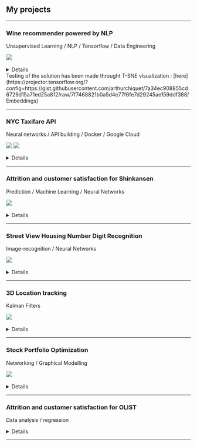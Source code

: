 ## My projects

---

### Wine recommender powered by NLP

Unsupervised Learning / NLP / Tensorflow / Data Engineering


[![](https://img.shields.io/badge/Website-API-blueviolet)](http://google-your-wine.herokuapp.com/)
<details>


  <iframe src="https://docs.google.com/presentation/d/e/2PACX-1vR5SeuAsFeZkL-cFsQwQYTT8vFVD5o5Zg6BHARVBQMggn5YrMxQPIGs43PnkEYJgGMcTVKTsPTpF8aB/embed? start=false&loop=false&delayms=15000" frameborder="0" width="480" height="299" allowfullscreen="true" mozallowfullscreen="true" webkitallowfullscreen="true"></iframe>

  <div style="text-align: justify">This project is a wine recommender, based on user tastes, expressed either through other wines, or through description. It is therefore an NLP based machine learning solution. Unsupervised learning was used to clusterise 120K vectorised wine reviews. Using distance computing, nearest wines are found.

    
  </div>
</details>
Testing of the solution has been made throught T-SNE visualization : [here](https://projector.tensorflow.org/?config=https://gist.githubusercontent.com/arthurchiquet/7a34ec908855cd6729d15a71ed25a812/raw/7f7468821b0a5d4e77f6fe7d29245ae159ddf388/Embeddings)







---

### NYC Taxifare API

Neural networks / API building / Docker / Google Cloud


[![](https://img.shields.io/badge/Website-API-blueviolet)](https://ny-taxifare-ahbis.herokuapp.com/)
[![](https://img.shields.io/badge/Doc-API-informational)](https://image-taxifare-mbkpe2fzia-ew.a.run.app/docs)
<details>

  <div style="text-align: justify">
  <img src="images/NYC.png?raw=true"/>


  NYC Taxifare is a an API and web interface able to predict with very high accuracy, the price of taxi rides in New-York. the platform uses google cloud compute and MLflow for training, Docker and FastAPI. Lifecircle is automated through Prefect and interface is built on Heroku. The model is training neural networks over 500K entries. MAE is around 1$.
  </div>
</details>


 


---

### Attrition and customer satisfaction for Shinkansen

Prediction / Machine Learning / Neural Networks


[![](https://img.shields.io/badge/Github-code-color?logo=github)](https://github.com/Ahbis/shinkanzen)
<details>

  <div style="text-align: justify">
  <img src="images/importance_features.png?raw=true"/>


  This project was based on the Shinkansen Bullet Train in Japan, and passengers experiences with that mode of travel. This machine learning problem aims to determine the relative importance of each parameter with regards to their contribution to the passengers overall travel experience. 


  The goal of the project was to predict whether a passenger was satisfied or not considering his/her overall experience of traveling on the Shinkansen Bullet Train. This project was part of the 2022 Hackaton hosted by MIT IDSS. This more business oriented project is fully available on GITHUB.


  <img src="images/xgboost_accuracy.png?raw=true"/>

  </div>
</details>

---
### Street View Housing Number Digit Recognition

Image-recognition / Neural Networks

[![](https://img.shields.io/badge/Github-code-color?logo=github)](https://github.com/Ahbis/notebooks/blob/master/street_digits.ipynb)
<details>

  <img src="images/street-number.jpeg?raw=true"/>
  <div style="text-align: justify">

  The SVHN dataset contains over 600,000 labeled digits cropped from street-level photos. It is one of the most popular image recognition datasets. It has been used in neural networks created by Google to improve the map quality by automatically transcribing the address numbers from a patch of pixels. The transcribed number with a known street address helps pinpoint the location of the building it represents.
  The objective is to build a CNN tant can recognize the digits.


  <img src="images/digits_confusion.png?raw=true"/>

  </div>
</details>

---

### 3D Location tracking

Kalman Filters


[![](https://img.shields.io/badge/Github-code-color?logo=github)](https://github.com/Ahbis/notebooks/blob/master/KALMAN+FILTER-3D+Location+Tracking.ipynb)

 <details>
 
  <div style="text-align: justify">
  Our goal is to track the location (and velocity) of a moving object, e.g. a ball, in a 3-dimensional space. We will allow gravity to act on the ball and the initial position and velocities are assumed to be known. We will be using noisy location estimates using a (simulated) sensor. The objective is to estimate the true location (and velocity) of the ball in 3D space
  </div>

  <img src="images/kalman.png?raw=true"/>

</details>


--- 
### Stock Portfolio Optimization

Networking / Graphical Modelling


[![](https://img.shields.io/badge/Github-code-color?logo=github)](https://github.com/Ahbis/notebooks/blob/master/Network_Stock_Portfolio_Optimization.ipynb)

<details>

  <img src="images/network-portfolio.png?raw=true"/>

  <div style="text-align: justify">
  Active investing in the asset management industry aims to beat the stock market’s average returns, for which portfolio managers track a particular index and try to beat that index by creating their own portfolios.

  Portfolio construction involves selection of stocks that have a higher probability of giving better returns in comparison to the tracking index, like S&P 500. In this project, we aim to use the concept of Network Analysis to select a basket of stocks and create two portfolios. those portfolio will then be simulated by investing a certain amount, keeping the portfolio for an entire year, it will then be compared against the S&P 500 index.


  </div>


  <img src="images/portfolio.png?raw=true"/>

</details>

--- 

### Attrition and customer satisfaction for OLIST

Data analysis / regression
<details>
  <div style="text-align: justify">


  Olist is a leading e-commerce service that connects merchants to main marketplaces in Brazil. They provide a wide range of offers including inventory management, dealing with reviews and customer contacts to logistic services.

  The dataset consists of ~100k orders from 2016 and 2018 that were made on the Olist store, available as 9 csv files. Recommandations have been made, concerning sellers and products sold, on how to increase customer satisfaction (so as to increase profit margin) while maintaining a healthy order volume.



  <img src="images/olist.png?raw=true"/>
  </div>
</details>





---
